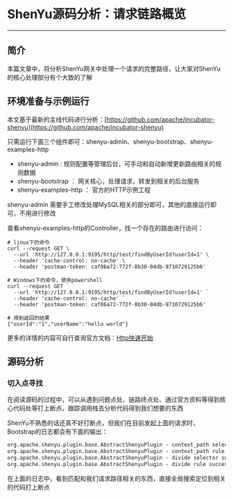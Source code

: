 # ShenYu源码分析：请求链路概览
***
## 简介
本篇文章中，将分析ShenYu网关中处理一个请求的完整路径，让大家对ShenYu的核心处理部分有个大致的了解



## 环境准备与示例运行
本文基于最新的主线代码进行分析：[https://github.com/apache/incubator-shenyu](https://github.com/apache/incubator-shenyu)

只需运行下面三个组件即可：shenyu-admin、shenyu-bootstrap、shenyu-examples-http

- shenyu-admin : 规则配置等管理后台，可手动和自动新增更新路由相关的规则数据
- shenyu-bootstrap ： 网关核心，处理请求，转发到相关的后台服务
- shenyu-examples-http ： 官方的HTTP示例工程

shenyu-admin 需要手工修改处理MySQL相关的部分即可，其他的直接运行即可，不用进行修改

查看shenyu-examples-http的Controller，找一个存在的路由进行访问：



```shell script
# linux下的命令
curl --request GET \
  --url 'http://127.0.0.1:9195/http/test/findByUserId?userId=1' \
  --header 'cache-control: no-cache' \
  --header 'postman-token: caf06a72-772f-8b30-04db-9710729125b6'
  
# Windows下的命令，使用powershell
curl --request GET `
  --url 'http://127.0.0.1:9195/http/test/findByUserId?userId=1' `
  --header 'cache-control: no-cache' `
  --header 'postman-token: caf06a72-772f-8b30-04db-9710729125b6'
  
# 得到返回的结果
{"userId":"1","userName":"hello world"}
```



更多的详情的内容可自行查询官方文档：[Http快速开始](https://shenyu.apache.org/zh/docs/quick-start/quick-start-http)



## 源码分析

### 切入点寻找

在阅读源码的过程中，可以从遇到问题点处、链路终点处、通过官方资料等得到核心代码处等打上断点，跟踪调用栈去分析代码得到我们想要的东西

ShenYu不熟悉的话还真不好打断点，但我们在目前发起上面的请求时，Bootstrap的日志都会有下面的输出：

```tex
org.apache.shenyu.plugin.base.AbstractShenyuPlugin - context_path selector success match , selector name :/context-path/http
org.apache.shenyu.plugin.base.AbstractShenyuPlugin - context_path rule success match , rule name :/context-path/http
org.apache.shenyu.plugin.base.AbstractShenyuPlugin - divide selector success match , selector name :/http
org.apache.shenyu.plugin.base.AbstractShenyuPlugin - divide rule success match , rule name :/http/test/**
```



在上面的日志中，看到匹配和我们请求路径相关的东西，直接全局搜索定位到相关的代码打上断点
